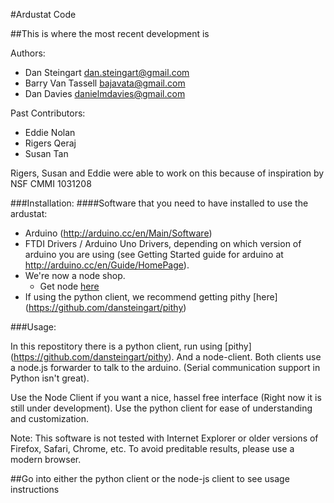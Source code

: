 #Ardustat Code

##This is where the most recent development is

Authors:
- Dan Steingart <dan.steingart@gmail.com>
- Barry Van Tassell <bajavata@gmail.com>
- Dan Davies  <danielmdavies@gmail.com>

Past Contributors:
- Eddie Nolan 
- Rigers Qeraj 
- Susan Tan 

Rigers, Susan and Eddie were able to work on this because of inspiration by NSF CMMI 1031208  

###Installation:
####Software that you need to have installed to use the ardustat:
- Arduino (http://arduino.cc/en/Main/Software)
- FTDI Drivers / Arduino Uno Drivers, depending on which version of arduino you are using (see Getting Started guide for arduino at http://arduino.cc/en/Guide/HomePage).
- We're now a node shop.  
   - Get node [here](http://nodejs.org/)
- If using the python client, we recommend getting pithy [here] (https://github.com/dansteingart/pithy)

###Usage:

In this repostitory there is a python client, run using [pithy] (https://github.com/dansteingart/pithy). And a node-client. Both clients use a node.js forwarder to talk to the arduino. (Serial communication support in Python isn't great). 

Use the Node Client if you want a nice, hassel free interface (Right now it is still under development). Use the python client for ease of understanding and customization.

Note: This software is not tested with Internet Explorer or older versions of Firefox, Safari, Chrome, etc. To avoid preditable results, please use a modern browser.

##Go into either the python client or the node-js client to see usage instructions


